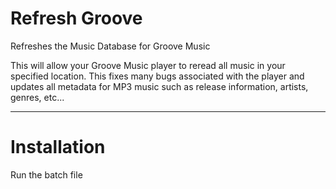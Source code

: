 # Refresh Groove
Refreshes the Music Database for Groove Music

This will allow your Groove Music player to reread all music in your specified location. This fixes many bugs associated with the player and updates all metadata for MP3 music such as release information, artists, genres, etc...

<hr>

# Installation
Run the batch file
